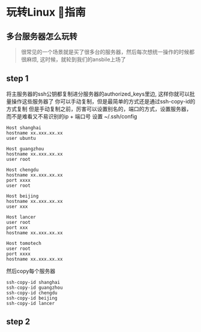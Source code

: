 # 玩转Linux 指南

## 多台服务器怎么玩转

> 很常见的一个场景就是买了很多台的服务器，然后每次想统一操作的时候都很麻烦, 这时候，就轮到我们的ansbile上场了

## step 1
  将主服务器的ssh公钥都复制进分服务器的authorized_keys里边, 
  这样你就可以批量操作这些服务器了
  你可以手动复制，但是最简单的方式还是通过ssh-copy-id的方式复制
但是手动复制之前，厉害可以设置别名的，端口的方式，设置服务器，而不是难看又不易识别的ip + 端口号
设置 ~/.ssh/config
```
Host shanghai
hostname xx.xxx.xx.xx
user ubuntu

Host guangzhou
hostname xx.xxx.xx.xx
user root

Host chengdu
hostname xx.xxx.xx.xx
port xxxx
user root

Host beijing
hostname xx.xxx.xx.xx
user xxx

Host lancer
user root
port xxx
hostname xx.xxx.xx.xx

Host tomotech
user root
port xxxx
hostname xx.xxx.xx.xx
```
然后copy每个服务器
```
ssh-copy-id shanghai
ssh-copy-id guangzhou
ssh-copy-id chengdu
ssh-copy-id beijing
ssh-copy-id lancer
```
## step 2
